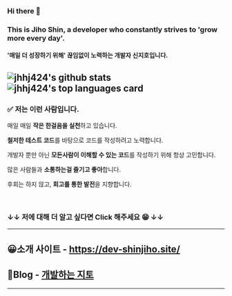 ### Hi there 👋
### This is Jiho Shin, a developer who constantly strives to 'grow more every day'.
#### '매일 더 성장하기 위해' 끊임없이 노력하는 개발자 신지호입니다.

![jhhj424's github stats](https://github-readme-stats.vercel.app/api?username=jhhj424&show_icons=true)
![jhhj424's top languages card](https://github-readme-stats.vercel.app/api/top-langs/?username=jhhj424&layout=compact&hide=Jupyter%20Notebook)
---


### ✅ 저는 이런 사람입니다.

매일 매일 **작은 한걸음을 실천**하고 있습니다.

**철저한 테스트 코드**를 바탕으로 코드를 작성하려고 노력합니다.

개발자 뿐만 아닌 **모든사람이 이해할 수 있는 코드**를 작성하기 위해 항상 고민합니다.

많은 사람들과 **소통하는걸 즐기고 좋아**합니다.

후회는 하지 않고, **회고를 통한 발전**을 지향합니다.

<br>

### ↓↓ 저에 대해 더 알고 싶다면 Click 해주세요 😁 ↓↓

---
😀소개 사이트 - https://dev-shinjiho.site/
---

📖Blog - [개발하는 지토](https://jhhj424.tistory.com/)
---

<!-- 📋Notion - [RESUME](https://www.notion.so/RESUME-7b75f185935b407f84b5f35bc21a03ac) -->
---

<!-- https://github.com/anuraghazra/github-readme-stats -->
<!--
**jhhj424/jhhj424** is a ✨ _special_ ✨ repository because its `README.md` (this file) appears on your GitHub profile.

Here are some ideas to get you started:

- 🔭 I’m currently working on ...
- 🌱 I’m currently learning ...
- 👯 I’m looking to collaborate on ...
- 🤔 I’m looking for help with ...
- 💬 Ask me about ...
- 📫 How to reach me: ...
- 😄 Pronouns: ...
- ⚡ Fun fact: ...
-->
